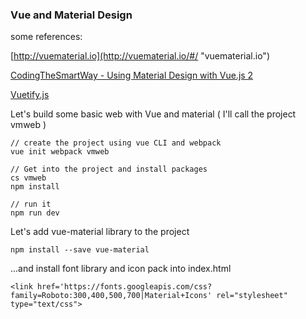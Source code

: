 ### Vue and Material Design

some references:

[http://vuematerial.io](http://vuematerial.io/#/ "vuematerial.io")

[CodingTheSmartWay - Using Material Design with Vue.js 2](https://medium.com/codingthesmartway-com-blog/using-material-design-with-vue-js-2-a938eac53112)

[Vuetify.js](https://vuetifyjs.com/)



Let's build some basic web with Vue and material \( I'll call the project vmweb \)

```
// create the project using vue CLI and webpack
vue init webpack vmweb

// Get into the project and install packages
cs vmweb
npm install

// run it
npm run dev
```

Let's add vue-material library to the project

```
npm install --save vue-material
```

...and install font library and icon pack into index.html

```
<link href='https://fonts.googleapis.com/css?family=Roboto:300,400,500,700|Material+Icons' rel="stylesheet" type="text/css">
```



